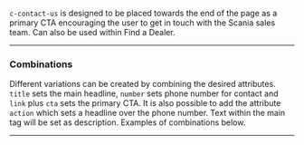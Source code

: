 
`c-contact-us` is designed to be placed towards the end of the page as a primary CTA encouraging the user to get in touch with the Scania sales team. Can also be used within Find a Dealer.

___

### Combinations

Different variations can be created by combining the desired attributes. `title` sets the main headline, `number` sets phone number for contact and `link` plus `cta` sets the primary CTA. It is also possible to add the attribute `action` which sets a headline over the phone number. Text within the main tag will be set as description. Examples of combinations below.

___
